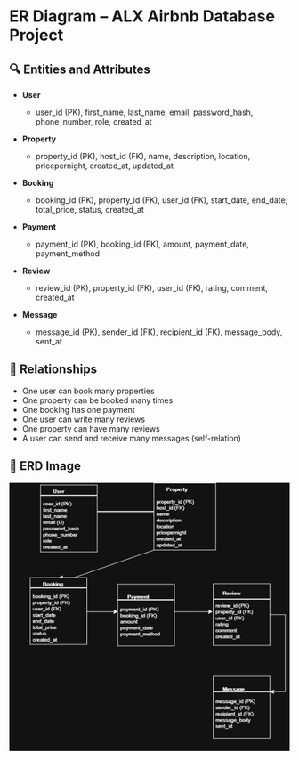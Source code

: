 # ER Diagram – ALX Airbnb Database Project

## 🔍 Entities and Attributes

- **User**
  - user_id (PK), first_name, last_name, email, password_hash, phone_number, role, created_at

- **Property**
  - property_id (PK), host_id (FK), name, description, location, pricepernight, created_at, updated_at

- **Booking**
  - booking_id (PK), property_id (FK), user_id (FK), start_date, end_date, total_price, status, created_at

- **Payment**
  - payment_id (PK), booking_id (FK), amount, payment_date, payment_method

- **Review**
  - review_id (PK), property_id (FK), user_id (FK), rating, comment, created_at

- **Message**
  - message_id (PK), sender_id (FK), recipient_id (FK), message_body, sent_at

## 🔁 Relationships

- One user can book many properties
- One property can be booked many times
- One booking has one payment
- One user can write many reviews
- One property can have many reviews
- A user can send and receive many messages (self-relation)

## 📸 ERD Image

![ERD Diagram](./erd-diagram.png)
